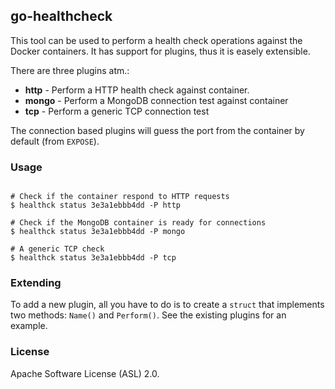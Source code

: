 go-healthcheck
------------------

This tool can be used to perform a health check operations against the Docker
containers. It has support for plugins, thus it is easely extensible.

There are three plugins atm.:

* **http** - Perform a HTTP health check against container.
* **mongo** - Perform a MongoDB connection test against container
* **tcp** - Perform a generic TCP connection test

The connection based plugins will guess the port from the container by default
(from `EXPOSE`).

### Usage

```

# Check if the container respond to HTTP requests
$ healthck status 3e3a1ebbb4dd -P http

# Check if the MongoDB container is ready for connections
$ healthck status 3e3a1ebbb4dd -P mongo

# A generic TCP check
$ healthck status 3e3a1ebbb4dd -P tcp
```

### Extending

To add a new plugin, all you have to do is to create a `struct` that implements
two methods: `Name()` and `Perform()`. See the existing plugins for an example.


### License

Apache Software License (ASL) 2.0.
